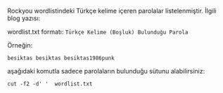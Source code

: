 Rockyou wordlistindeki Türkçe kelime içeren parolalar listelenmiştir. İlgili blog yazısı:

wordlist.txt formatı: `Türkçe Kelime (Boşluk) Bulunduğu Parola`

Örneğin:

`besiktas besiktas besiktas1986punk`

aşağıdaki komutla sadece parolaların bulunduğu sütunu alabilirsiniz:

`cut -f2 -d' '  wordlist.txt`